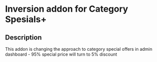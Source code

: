 # Inversion addon for Category Spesials+

## Description
This addon is changing the approach to category special offers in admin dashboard - 95% special price will turn to 5% discount
